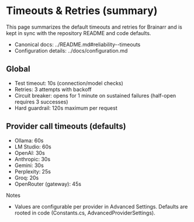 # Timeouts & Retries (summary)

This page summarizes the default timeouts and retries for Brainarr and is kept in sync with the repository README and code defaults.

- Canonical docs: ../README.md#reliability--timeouts
- Configuration details: ../docs/configuration.md

## Global

- Test timeout: 10s (connection/model checks)
- Retries: 3 attempts with backoff
- Circuit breaker: opens for 1 minute on sustained failures (half-open requires 3 successes)
- Hard guardrail: 120s maximum per request

## Provider call timeouts (defaults)

- Ollama: 60s
- LM Studio: 60s
- OpenAI: 30s
- Anthropic: 30s
- Gemini: 30s
- Perplexity: 25s
- Groq: 20s
- OpenRouter (gateway): 45s

Notes

- Values are configurable per provider in Advanced Settings. Defaults are rooted in code (Constants.cs, AdvancedProviderSettings).
